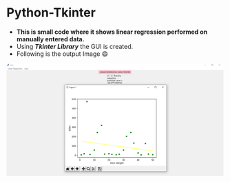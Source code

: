 # Python-Tkinter
- **This is small code where it shows linear regression performed on manually entered data.**
- Using **_Tkinter Library_** the GUI is created.
- Following is the output Image :smile:
<img src="images/lR-Tkinter.png" alt="Output Image"/>
